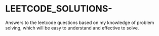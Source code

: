 # LEETCODE_SOLUTIONS-
Answers to the leetcode questions based on my knowledge of problem solving, which will be easy to understand and effective to solve.
